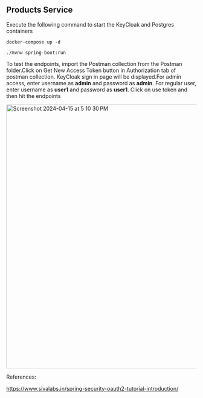 ## Products Service

Execute the following command to start the KeyCloak and Postgres containers

`docker-compose up -d`

`./mvnw spring-boot:run`

To test the endpoints, import the Postman collection from the Postman folder.Click on Get New Access Token button in Authorization tab of postman collection. KeyCloak sign in page will be displayed.For admin access, enter username as **admin** and password as **admin**. For regular user, enter username as **user1** and password as **user1**. Click on use token and then hit the endpoints


<img width="698" alt="Screenshot 2024-04-15 at 5 10 30 PM" src="https://github.com/a-pavithraa/product-service/assets/23714753/2b79ce13-c763-4190-ac83-7176f81c715c">



References:

https://www.sivalabs.in/spring-security-oauth2-tutorial-introduction/
